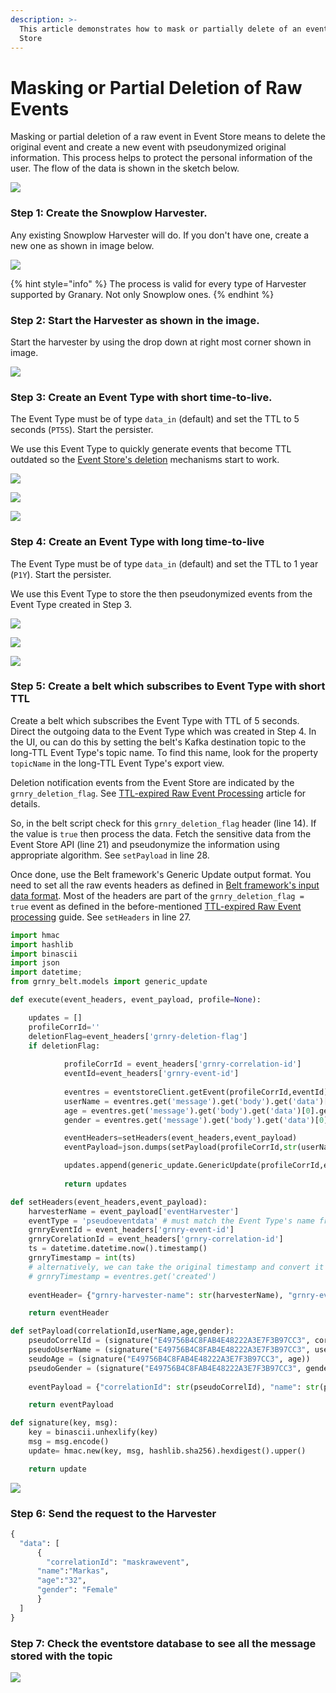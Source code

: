 ```yaml
---
description: >-
  This article demonstrates how to mask or partially delete of an event in Event
  Store
---
```


# Masking or Partial Deletion of Raw Events

Masking or partial deletion of a raw event in Event Store means to delete the original event and create a new event with pseudonymized original information. This process helps to protect the personal information of the user. The flow of the data is shown in the sketch below.

![](../../../.gitbook/assets/image%20%288%29.png)

### Step 1: Create the Snowplow Harvester.

Any existing Snowplow Harvester will do. If you don't have one, create a new one as shown in image below. 

![](../../../.gitbook/assets/image%20%2864%29.png)

{% hint style="info" %}
The process is valid for every type of Harvester supported by Granary. Not only Snowplow ones.
{% endhint %}

### 

### Step 2: Start the Harvester as shown in the image.

Start the harvester by using the drop down at right most corner shown in image.

![](../../../.gitbook/assets/image%20%2863%29.png)

### 

### Step 3: Create an Event Type with short time-to-live.

The Event Type must be of type `data_in` \(default\) and set the TTL to 5 seconds \(`PT5S`\). Start the persister.

We use this Event Type to quickly generate events that become TTL outdated so the [Event Store's deletion](../../../developer-reference/dataflow/event-store/deletion-of-raw-events.md) mechanisms start to work.

![](../../../.gitbook/assets/image%20%2866%29.png)

![](../../../.gitbook/assets/image%20%2867%29.png)

![](../../../.gitbook/assets/image%20%2868%29.png)



### Step 4: Create an Event Type with long time-to-live

The Event Type must be of type `data_in` \(default\) and set the TTL to 1 year  \(`P1Y`\). Start the persister.

We use this Event Type to store the then pseudonymized events from the Event Type created in Step 3.

![](../../../.gitbook/assets/image%20%2869%29.png)

![](../../../.gitbook/assets/image%20%2859%29.png)

![](../../../.gitbook/assets/image%20%2861%29.png)

### 

### Step 5: Create a belt which subscribes to Event Type with short TTL

Create a belt which subscribes the Event Type with TTL of 5 seconds. Direct the outgoing data to the Event Type which was created in Step 4. In the UI, ou can do this by setting the belt's Kafka destination topic to the long-TTL Event Type's topic name. To find this name, look for the property `topicName` in the long-TTL Event Type's export view.

Deletion notification events from the Event Store are indicated by the `grnry_deletion_flag`. See [TTL-expired Raw Event Processing](../../data-in/best-practices-1/ttl-expired-raw-event-processing.md) article for details.

So, in the belt script check for this `grnry_deletion_flag` header \(line 14\). If the value is `true` then process the data. Fetch the sensitive data from the Event Store API \(line 21\) and pseudonymize the information using appropriate algorithm. See `setPayload` in line 28.

Once done, use the Belt framework's Generic Update output format. You need to set all the raw events headers as defined in [Belt framework's input data format](../../../developer-reference/dataflow/belt-extractor.md#input-data-format). Most of the headers are part of the `grnry_deletion_flag = true` event as defined in the before-mentioned [TTL-expired Raw Event processing](../../data-in/best-practices-1/ttl-expired-raw-event-processing.md) guide. See `setHeaders` in line 27.

```python
import hmac
import hashlib
import binascii
import json
import datetime;
from grnry_belt.models import generic_update

def execute(event_headers, event_payload, profile=None):

    updates = []
    profileCorrId=''
    deletionFlag=event_headers['grnry-deletion-flag']
    if deletionFlag:
        		           
            profileCorrId = event_headers['grnry-correlation-id']
            eventId=event_headers['grnry-event-id']
            
            eventres = eventstoreClient.getEvent(profileCorrId,eventId)
            userName = eventres.get('message').get('body').get('data')[0].get('name')
            age = eventres.get('message').get('body').get('data')[0].get('age')
            gender = eventres.get('message').get('body').get('data')[0].get('gender')

            eventHeaders=setHeaders(event_headers,event_payload)
            eventPayload=json.dumps(setPayload(profileCorrId,str(userName),str(age),str(gender)))

            updates.append(generic_update.GenericUpdate(profileCorrId,eventPayload,eventHeaders))
            
            return updates

def setHeaders(event_headers,event_payload):
    harvesterName = event_payload['eventHarvester']
    eventType = 'pseudoeventdata' # must match the Event Type's name from Step 4
    grnryEventId = event_headers['grnry-event-id']
    grnryCorelationId = event_headers['grnry-correlation-id']
    ts = datetime.datetime.now().timestamp()
    grnryTimestamp = int(ts) 
    # alternatively, we can take the original timestamp and convert it to UNIX millis
    # grnryTimestamp = eventres.get('created')
     
    eventHeader= {"grnry-harvester-name": str(harvesterName), "grnry-event-type": str(eventType), "grnry-correlation-id": str(grnryCorelationId), "grnry-event-timestamp": str(grnryTimestamp), "grnry-event-id": str(grnryEventId), "grnry-event-type-version": "1"}

    return eventHeader

def setPayload(correlationId,userName,age,gender):
    pseudoCorrelId = (signature("E49756B4C8FAB4E48222A3E7F3B97CC3", correlationId))
    pseudoUserName = (signature("E49756B4C8FAB4E48222A3E7F3B97CC3", userName))
    seudoAge = (signature("E49756B4C8FAB4E48222A3E7F3B97CC3", age))
    pseudoGender = (signature("E49756B4C8FAB4E48222A3E7F3B97CC3", gender))
 
    eventPayload = {"correlationId": str(pseudoCorrelId), "name": str(pseudoUserName), "age": str(pseudoAge), "gender": str(pseudoGender)}

    return eventPayload

def signature(key, msg):
    key = binascii.unhexlify(key)
    msg = msg.encode()
    update= hmac.new(key, msg, hashlib.sha256).hexdigest().upper()

    return update
```

![](../../../.gitbook/assets/image%20%2850%29.png)

### 

### Step 6: Send the request to the Harvester

```python
{
  "data": [
	  {
	    "correlationId": "maskrawevent",
      "name":"Markas",
      "age":"32",
      "gender": "Female" 
	  }
  ]
}

```



### Step 7: Check the eventstore database to see all the message stored with the topic

![](../../../.gitbook/assets/image%20%2856%29.png)

